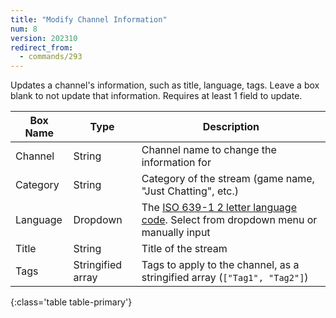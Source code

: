 ```yaml
---
title: "Modify Channel Information"
num: 8
version: 202310
redirect_from:
  - commands/293
---
```


Updates a channel's information, such as title, language, tags.
Leave a box blank to not update that information. Requires at least 1 field to update.

| Box Name | Type | Description | 
|-------|--------|--------
Channel|String|Channel name to change the information for
Category|String|Category of the stream (game name, "Just Chatting", etc.)
Language|Dropdown|The [ISO 639-1 2 letter language code](https://en.wikipedia.org/wiki/List_of_ISO_639-1_codes). Select from dropdown menu or manually input
Title|String|Title of the stream
Tags|Stringified array|Tags to apply to the channel, as a stringified array (`["Tag1", "Tag2"]`)
{:class='table table-primary'}
